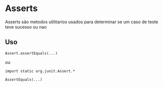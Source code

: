 # Asserts

Asserts são metodos utilitarios usados para determinar se um caso de teste teve sucesso ou nao

## Uso

```
Assert.assertEquals(...) 
```

ou 

```
import static org.junit.Assert.*

AssertEquals(...)
```